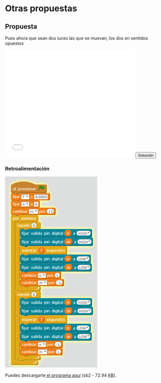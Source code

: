 
# Otras propuestas

## Propuesta

Pues ahora que sean dos luces las que se muevan, los dos en sentidos opuestos

<iframe width="425" height="350" src="//www.youtube.com/embed/GOSBe0IfFQw" frameborder="0"></iframe>

<script type="text/javascript">var feedback45_93text = "Solución";</script><input type="button" name="toggle-feedback-45_93" value="Solución" class="feedbackbutton" onclick="$exe.toggleFeedback(this,false);return false" />

### Retroalimentación

<img src="img/cochefantastico2.png" width="303" height="627" />

Puedes descargarte[ el programa aquí](cochefantanstico2.sb2) (sb2 - 72.94 <abbr lang="en" title="KiloBytes">KB</abbr>).

